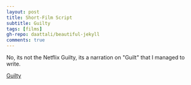 ```yaml
---
layout: post
title: Short-Film Script
subtitle: Guilty
tags: [films]
gh-repo: daattali/beautiful-jekyll
comments: true
---
```


No, its not the Netflix Guilty, its a narration on "Guilt" that I managed to write.

<a href="https://github.com/piyushag0611/piyushag0611.github.io/blob/master/guilty%20(2).pdf">Guilty</a>
